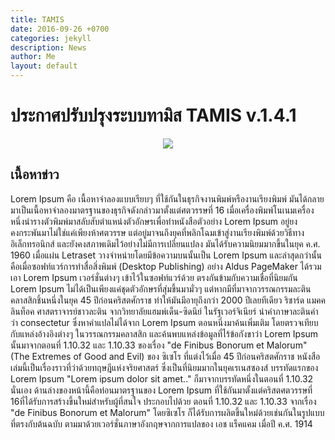 ```yaml
---
title: TAMIS
date: 2016-09-26 +0700
categories: jekyll
description: News
author: Me
layout: default
---
```

# ประกาศปรับปรุงระบบทามิส TAMIS v.1.4.1

<center>
  <img src="http://www.tamis.in.th/image/system.png">
</center>

## เนื้อหาข่าว
Lorem Ipsum คือ เนื้อหาจำลองแบบเรียบๆ ที่ใช้กันในธุรกิจงานพิมพ์หรืองานเรียงพิมพ์ มันได้กลายมาเป็นเนื้อหาจำลองมาตรฐานของธุรกิจดังกล่าวมาตั้งแต่ศตวรรษที่ 16 เมื่อเครื่องพิมพ์โนเนมเครื่องหนึ่งนำรางตัวพิมพ์มาสลับสับตำแหน่งตัวอักษรเพื่อทำหนังสือตัวอย่าง Lorem Ipsum อยู่ยงคงกระพันมาไม่ใช่แค่เพียงห้าศตวรรษ แต่อยู่มาจนถึงยุคที่พลิกโฉมเข้าสู่งานเรียงพิมพ์ด้วยวิธีทางอิเล็กทรอนิกส์ และยังคงสภาพเดิมไว้อย่างไม่มีการเปลี่ยนแปลง มันได้รับความนิยมมากขึ้นในยุค ค.ศ. 1960 เมื่อแผ่น Letraset วางจำหน่ายโดยมีข้อความบนนั้นเป็น Lorem Ipsum และล่าสุดกว่านั้น คือเมื่อซอฟท์แวร์การทำสื่อสิ่งพิมพ์ (Desktop Publishing) อย่าง Aldus PageMaker ได้รวมเอา Lorem Ipsum เวอร์ชั่นต่างๆ เข้าไว้ในซอฟท์แวร์ด้วย ตรงกันข้ามกับความเชื่อที่นิยมกัน Lorem Ipsum ไม่ได้เป็นเพียงแค่ชุดตัวอักษรที่สุ่มขึ้นมามั่วๆ แต่หากมีที่มาจากวรรณกรรมละตินคลาสสิกชิ้นหนึ่งในยุค 45 ปีก่อนคริสตศักราช ทำให้มันมีอายุถึงกว่า 2000 ปีเลยทีเดียว ริชาร์ด แมคคลินท็อค ศาสตราจารย์ชาวละติน จากวิทยาลัยแฮมพ์เด็น-ซิดนีย์ ในรัฐเวอร์จิเนียร์ นำคำภาษาละตินคำว่า consectetur ซึ่งหาคำแปลไม่ได้จาก Lorem Ipsum ตอนหนึ่งมาค้นเพิ่มเติม โดยตรวจเทียบกับแหล่งอ้างอิงต่างๆ ในวรรณกรรมคลาสสิก และค้นพบแหล่งข้อมูลที่ไร้ข้อกังขาว่า Lorem Ipsum นั้นมาจากตอนที่ 1.10.32 และ 1.10.33 ของเรื่อง "de Finibus Bonorum et Malorum" (The Extremes of Good and Evil) ของ ซิเซโร ที่แต่งไว้เมื่อ 45 ปีก่อนคริสตศักราช หนังสือเล่มนี้เป็นเรื่องราวที่ว่าด้วยทฤษฎีแห่งจริยศาสตร์ ซึ่งเป็นที่นิยมมากในยุคเรเนสซองส์ บรรทัดแรกของ Lorem Ipsum "Lorem ipsum dolor sit amet.." ก็มาจากบรรทัดหนึ่งในตอนที่ 1.10.32 นั่นเอง ด้านล่างของหน้านี้คือท่อนมาตรฐานของ Lorem Ipsum ที่ใช้กันมาตั้งแต่คริสตศตวรรษที่ 16ที่ได้รับการสร้างขึ้นใหม่สำหรับผู้ที่สนใจ ประกอบไปด้วย ตอนที่ 1.10.32 และ 1.10.33 จากเรื่อง "de Finibus Bonorum et Malorum" โดยซิเซโร ก็ได้รับการผลิตขึ้นใหม่ด้วยเช่นกันในรูปแบบที่ตรงกับต้นฉบับ ตามมาด้วยเวอร์ชั่นภาษาอังกฤษจากการแปลของ เอช แร็คแคม เมื่อปี ค.ศ. 1914
